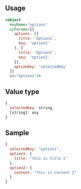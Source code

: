 ## Usage

```jsx
<object
  keyName="options"
  uiParams={{
    options: [{
      title: 'Option1',
      key: 'option1'
    }, {
      title: 'Option2',
      key: 'option2'
    }],
    optionKey: 'selectedKey'
  }}
  ui="options"/>
```

<!-- STORY -->

## Value type

```js
{
  selectedKey: string,
  [string]: any
}
```

## Sample

```js
{
  selectedKey: "option1",
  option1: {
    title: "this is title 1"
  },
  option2: {
    content: "this is content 2"
  }
}
```
